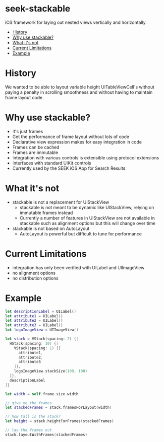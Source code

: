 # seek-stackable
iOS framework for laying out nested views vertically and horizontally.

- [History](#history)
- [Why use stackable?](#why-use-stackable)
- [What it's not](#what-its-not)
- [Current Limitations](#current-limitations)
- [Example](#example)

# History
We wanted to be able to layout variable height UITableViewCell's without paying a penalty in scrolling smoothness and without having to maintain frame layout code.

# Why use stackable?
- It's just frames
- Get the performance of frame layout without lots of code
- Declarative view expression makes for easy integration in code
- Frames can be cached
- Frames are immutable
- Integration with various controls is extensible using protocol extensions
- Interfaces with standard UIKit controls
- Currently used by the SEEK iOS App for Search Results

# What it's not
- stackable is not a replacement for UIStackView
  - stackable is not meant to be dynamic like UIStackView, relying on immutable frames instead
  - Currently a number of features in UIStackView are not available in stackable such as alignment options but this will change over time
- stackable is not based on AutoLayout
  - AutoLayout is powerful but difficult to tune for performance

# Current Limitations
- integration has only been verified with UILabel and UIImageView
- no alignment options
- no distribution options

# Example

```swift
let descriptionLabel = UILabel()
let attribute1 = UILabel()
let attribute2 = UILabel()
let attribute3 = UILabel()
let logoImageView = UIImageView()

let stack = VStack(spacing: 2) {[
  HStack(spacing: 10) {[
    VStack(spacing: 1) {[
      attribute1,
      attribute2,
      attribute3
    ]},
    logoImageView.stackSize(100, 100)
  ]},
  descriptionLabel
]}

let width = self.frame.size.width

// give me the frames
let stackedFrames = stack.framesForLayout(width)

// how tall is the stack?
let height = stack.heightForFrames(stackedFrames)

// lay the frames out
stack.layoutWithFrames(stackedFrames)
```
